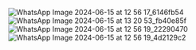![WhatsApp Image 2024-06-15 at 12 56 17_6146fb54](https://github.com/dakerv/rn-assignment4-ID-11253946/assets/152215153/9bbf8589-1c1f-49cc-a7b6-4594f869a4c2)
![WhatsApp Image 2024-06-15 at 13 20 53_fb40e85f](https://github.com/dakerv/rn-assignment4-ID-11253946/assets/152215153/fc4adb93-e66c-4ae1-9d37-9b64a9eda424)
![WhatsApp Image 2024-06-15 at 12 56 19_22290470](https://github.com/dakerv/rn-assignment4-ID-11253946/assets/152215153/15017ab0-401b-4a15-9251-027b7254bfd3)
![WhatsApp Image 2024-06-15 at 12 56 19_4d2129c2](https://github.com/dakerv/rn-assignment4-ID-11253946/assets/152215153/9b86bc8e-0d07-4051-98a9-67978c83ed3e)
